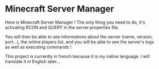 # Minecraft Server Manager
Here is Minecraft Server Manager ! The only thing you need to do, it's activating RCON and QUERY in the server.properties file.

You will then be able to see informations about the server (name, version, port...), the online players list, and you will be able to see the server's logs as well as executing commands !

This project is currently in french because it is my native language. I will translate it in English later...
